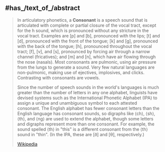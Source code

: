 ﻿---
has_id_wikidata: Q38035
has_part_s_: '[[_Standards/WikiData/WD~noise,179448]]'
subclass_of: '[[_Standards/WikiData/WD~phone,202064]]'
described_by_source: "[[_Standards/WikiData/WD~Brockhaus and Efron Encyclopedic Dictionary,602358]]"
has_characteristic: '[[_Standards/WikiData/WD~disruption,2956685]]'
different_from: "[[_Standards/WikiData/WD~consonant letter,3841820]]"
depicted_by: "[[_Standards/WikiData/WD~consonant letter,3841820]]"
follows: "[[_Standards/WikiData/WD~preconsonantal form,114752182]]"
spoken_text_audio: "http://commons.wikimedia.org/wiki/Special:FilePath/Consonant.ogg"
image: "http://commons.wikimedia.org/wiki/Special:FilePath/PlaceOfArticulation.svg"
Stack_Exchange_tag: "https://linguistics.stackexchange.com/tags/consonants"
facet_of: '[[_Standards/WikiData/WD~language,315]]'
part_of: '[[_Standards/WikiData/WD~language,315]]'
opposite_of: '[[_Standards/WikiData/WD~vowel,36244]]'
OmegaWiki_Defined_Meaning: 403779
Commons_category: Consonants
---

## #has_/text_of_/abstract 

> In articulatory phonetics, a **Consonant** is a speech sound that is articulated with complete or partial closure of the vocal tract, except for the h sound, which is pronounced without any stricture in the vocal tract. Examples are [p] and [b], pronounced with the lips; [t] and [d], pronounced with the front of the tongue; [k] and [g], pronounced with the back of the tongue; [h], pronounced throughout the vocal tract; [f], [v], and [s], pronounced by forcing air through a narrow channel (fricatives); and [m] and [n], which have air flowing through the nose (nasals). Most consonants are pulmonic, using air pressure from the lungs to generate a sound. Very few natural languages are non-pulmonic, making use of ejectives, implosives, and clicks. Contrasting with consonants are vowels.
>
> Since the number of speech sounds in the world's languages is much greater than the number of letters in any one alphabet, linguists have devised systems such as the International Phonetic Alphabet (IPA) to assign a unique and unambiguous symbol to each attested consonant. The English alphabet has fewer consonant letters than the English language has consonant sounds, so digraphs like ⟨ch⟩, ⟨sh⟩, ⟨th⟩, and ⟨ng⟩ are used to extend the alphabet, though some letters and digraphs represent more than one consonant. For example, the sound spelled ⟨th⟩ in "this" is a different consonant from the ⟨th⟩ sound in "thin". (In the IPA, these are [ð] and [θ], respectively.)
>
> [Wikipedia](https://en.wikipedia.org/wiki/Consonant) 

